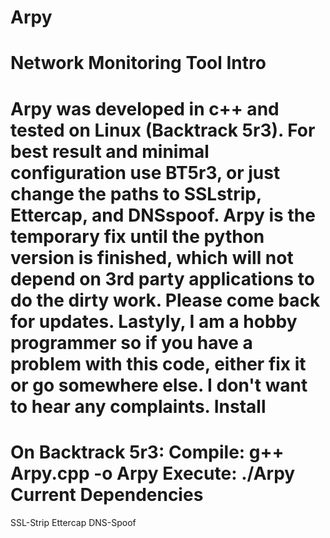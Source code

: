 Arpy
====
Network Monitoring Tool
Intro
====
Arpy was developed in c++ and tested on Linux (Backtrack 5r3). For best result and minimal configuration use 
BT5r3, or just change the paths to SSLstrip, Ettercap, and DNSspoof.
Arpy is the temporary fix until the python version is finished, which will not depend on 3rd party applications
to do the dirty work. Please come back for updates.
Lastyly, I am a hobby programmer so if you have a problem with this code, either fix it or go somewhere else. I
don't want to hear any complaints. 
Install
====
On Backtrack 5r3:
Compile: g++ Arpy.cpp -o Arpy
Execute: ./Arpy
Current Dependencies
====
SSL-Strip
Ettercap
DNS-Spoof


